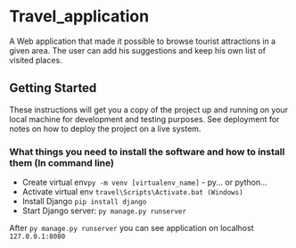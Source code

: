 # Travel_application

A Web application that made it possible to browse tourist attractions in a given area. The user can add his suggestions and keep his own list of visited places.

## Getting Started

These instructions will get you a copy of the project up and running on your local machine for development and testing purposes. See deployment for notes on how to deploy the project on a live system.

### What things you need to install the software and how to install them (In command line)
* Create virtual env``` py -m venv [virtualenv_name] ``` - py... or python...
* Activate virtual env ```travel\Scripts\Activate.bat (Windows)``` 
* Install Django ```pip install django ```
* Start Django server:  ```py manage.py runserver ```

After ```py manage.py runserver``` you can see application on localhost ```127.0.0.1:8080 ``` 


